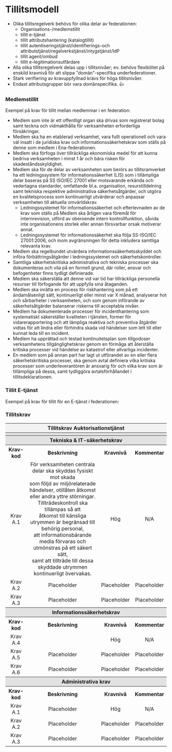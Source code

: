 # Tillitsmodell

- Olika tillitsregelverk behövs för olika delar av federationen:
  - Organisations-/medlemstillit
  - tillit e-tjänst
  - tillit attributshantering (katalogtillit)
  - tillit autentiseringstjänst/identifierings-och attributstjänst/regelverkstjänst/intygstjänst/IdP
  - tillit agent/ombud
  - tillit e-legitimationsutfärdare 
- Alla olika tillitsregelverk delas upp i tillitsnivåer; ev. behövs flexibilitet på enskild kravnivå för att slippa "domän"-specifika underfederationer.
- Stark verifiering av kravuppfyllnad krävs för höga tillitsnivåer.
- Endast attributsgrupper bör vara domänspecifika. :+1:

### Medlemstillit

Exempel på krav för tillit mellan medlemmar i en federation:

- Medlem som inte är ett offentligt organ ska drivas som registrerat bolag samt teckna och vidmakthålla för verksamheten erforderliga försäkringar.
- Medlem ska ha en etablerad verksamhet, vara fullt operationell och vara väl insatt i de juridiska krav och informationssäkerhetskrav som ställs på denne som medlem i Ena-federationen.
- Medlem ska förfoga över tillräckliga ekonomiska medel för att kunna bedriva verksamheten i minst 1 år och bära risken för skadeståndsskyldighet.
- Medlem ska för de delar av verksamheten som berörs av tillitsramverket ha ett ledningssystem för informationssäkerhet (LIS) som i tillämpliga delar baseras på SS ISO/IEC 27001 eller motsvarande erkända och vedertagna standarder, omfattande bl.a. organisation, resurstilldelning samt tekniska respektive administrativa säkerhetsåtgärder, och utgöra en kvalitetsprocess som kontinuerligt utvärderar och anpassar verksamheten till aktuella omvärldskrav. 
  - Ledningssystemet för informationssäkerhet och efterlevnaden av de krav som ställs på Medlem ska årligen vara föremål för internrevision, utförd av oberoende intern kontrollfunktion, såvida inte organisationens storlek eller annan försvarbar orsak motiverar annat.
  - Ledningssystemet för informationssäkerhet ska följa SS-ISO/IEC 27001:2006, och inom avgränsningen för detta inkludera samtliga relevanta krav.
- Medlem ska regelbundet utvärdera informationssäkerhetsskyddet och införa förbättringsåtgärder i ledningssystemet och säkerhetskontroller.
- Samtliga säkerhetskritiska administrativa och tekniska processer ska dokumenteras och vila på en formell grund, där roller, ansvar och befogenheter finns tydligt definierade. 
- Medlem ska säkerställa att denne vid var tid har tillräckliga personella resurser till förfogande för att uppfylla sina åtaganden.
- Medlem ska inrätta en process för riskhantering som på ett ändamålsenligt sätt, kontinuerligt eller minst var X månad, analyserar hot och sårbarheter i verksamheten, och som genom införande av säkerhetsåtgärder balanserar riskerna till acceptabla nivåer. 
- Medlem ha dokumenterade processer för incidenthantering som systematiskt säkerställer kvaliteten i tjänsten, former för vidarerapportering och att lämpliga reaktiva och preventiva åtgärder vidtas för att lindra eller förhindra skada vid händelser som lett till eller kunnat leda till en incident.
- Medlem ha upprättad och testad kontinuitetsplan som tillgodoser verksamhetens tillgänglighetskrav genom en förmåga att återställa kritiska processer vid händelse av katastrof eller allvarliga incidenter.
- En medlem som på annan part har lagt ut utförandet av en eller flera säkerhetskritiska processer, ska genom avtal definiera vilka kritiska processer som underleverantören är ansvarig för och vilka krav som är tillämpliga på dessa, samt tydliggöra avtalsförhållandet i tillitsdeklarationen.

### Tillit E-tjänst

Exempel på krav för tillit för en E-tjänst i federationen:

### Tillitskrav

<table>
  <tr>
    <th colspan="4" style="text-align: center; background-color: #f2f2f2;">Tillitskrav Auktorisationstjänst</th>
  </tr>
  <tr>
    <th colspan="4" style="text-align: center; background-color: #e2e2e2;"></th>
  </tr>
  <tr>
    <th colspan="4" style="text-align: center; background-color: #e2e2e2;">Tekniska & IT-säkerhetskrav</th>
  </tr>
  <tr>
    <th style="text-align: center;">Krav-kod</th>
    <th style="text-align: center;">Beskrivning</th>
    <th style="text-align: center;">Kravnivå</th>
    <th style="text-align: center;">Kommentar</th>
  </tr>
  <tr>
    <td style="text-align: center;">Krav A.1</td>
    <td style="text-align: center;">För verksamheten centrala delar ska skyddas fysiskt mot skada<br> som följd av miljörelaterade händelser, otillåten åtkomst<br> eller andra yttre störningar. Tillträdeskontroll ska tillämpas så att<br> åtkomst till känsliga utrymmen är begränsad till behörig personal,<br> att informationsbärande media förvaras och utmönstras på ett säkert sätt,<br> samt att tillträde till dessa skyddade utrymmen kontinuerligt övervakas.</td>
    <td style="text-align: center;">Hög</td>
    <td style="text-align: center;">N/A</td>
  </tr>
  <tr>
    <td style="text-align: center;">Krav A.2</td>
    <td style="text-align: center;">Placeholder</td>
    <td style="text-align: center;">Placeholder</td>
    <td style="text-align: center;">Placeholder</td>
  </tr>
  <tr>
    <td style="text-align: center;">Krav A.3</td>
    <td style="text-align: center;">Placeholder</td>
    <td style="text-align: center;">Placeholder</td>
    <td style="text-align: center;">Placeholder</td>
  </tr>
  <tr>
    <th colspan="4" style="text-align: center; background-color: #e2e2e2;">Informationssäkerhetskrav</th>
  </tr>
  <tr>
    <th style="text-align: center;">Krav-kod</th>
    <th style="text-align: center;">Beskrivning</th>
    <th style="text-align: center;">Kravnivå</th>
    <th style="text-align: center;">Kommentar</th>
  </tr>
  <tr>
    <td style="text-align: center;">Krav A.4</td>
    <td style="text-align: center;"Placeholder</td>
    <td style="text-align: center;">Hög</td>
    <td style="text-align: center;">N/A</td>
  </tr>
  <tr>
    <td style="text-align: center;">Krav A.5</td>
    <td style="text-align: center;">Placeholder</td>
    <td style="text-align: center;">Placeholder</td>
    <td style="text-align: center;">Placeholder</td>
  </tr>
  <tr>
    <td style="text-align: center;">Krav A.6</td>
    <td style="text-align: center;">Placeholder</td>
    <td style="text-align: center;">Placeholder</td>
    <td style="text-align: center;">Placeholder</td>
  </tr>
  <tr>
    <th colspan="4" style="text-align: center; background-color: #e2e2e2;">Administrativa krav</th>
  </tr>
    <th style="text-align: center;">Krav-kod</th>
    <th style="text-align: center;">Beskrivning</th>
    <th style="text-align: center;">Kravnivå</th>
    <th style="text-align: center;">Kommentar</th>
  </tr>
  <tr>
    <td style="text-align: center;">Krav A.1</td>
    <td style="text-align: center;">Placeholder</td>
    <td style="text-align: center;">Hög</td>
    <td style="text-align: center;">N/A</td>
  </tr>
  <tr>
    <td style="text-align: center;">Krav A.2</td>
    <td style="text-align: center;">Placeholder</td>
    <td style="text-align: center;">Placeholder</td>
    <td style="text-align: center;">Placeholder</td>
  </tr>
  <tr>
    <td style="text-align: center;">Krav A.3</td>
    <td style="text-align: center;">Placeholder</td>
    <td style="text-align: center;">Placeholder</td>
    <td style="text-align: center;">Placeholder</td>
  </tr>

</table>
